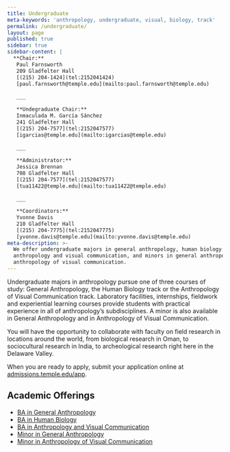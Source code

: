 ```yaml
---
title: Undergraduate
meta-keywords: 'anthropology, undergraduate, visual, biology, track'
permalink: /undergraduate/
layout: page
published: true
sidebar: true
sidebar-content: |
  **Chair:**  
   Paul Farnsworth  
   209 Gladfelter Hall  
   [(215) 204-1424](tel:2152041424)  
   [paul.farnsworth@temple.edu](mailto:paul.farnsworth@temple.edu)  
   
   ___
   
   **Undegraduate Chair:**  
   Inmaculada M. García Sánchez  
   241 Gladfelter Hall  
   [(215) 204-7577](tel:2152047577)  
   [igarcias@temple.edu](mailto:igarcias@temple.edu)  
   
   ___
   
   **Administrator:**  
   Jessica Brennan  
   708 Gladfelter Hall   
   [(215) 204-7577](tel:2152047577)  
   [tua11422@temple.edu](mailto:tua11422@temple.edu)  
   
   ___

   **Coordinators:**  
   Yvonne Davis  
   210 Gladfelter Hall    
   [(215) 204-7775](tel:2152047775)   
   [yvonne.davis@temple.edu](mailto:yvonne.davis@temple.edu)
meta-description: >-
  We offer undergraduate majors in general anthropology, human biology and 
  anthropology and visual communication, and minors in general anthropology and 
  anthropology of visual communication.
---
```

Undergraduate majors in anthropology pursue one of three courses of study: General Anthropology, the Human Biology track or the Anthropology of Visual Communication track. Laboratory facilities, internships, fieldwork and experiential learning courses provide students with practical experience in all of anthropology’s subdisciplines. A minor is also available in General Anthropology and in Anthropology of Visual Communication.

You will have the opportunity to collaborate with faculty on field research in locations around the world, from biological research in Oman, to sociocultural research in India, to archeological research right here in the Delaware Valley.

When you are ready to apply, submit your application online at [admissions.temple.edu/app](https://www.temple.edu/admissions/undergraduate).

## Academic Offerings

 - [BA in General Anthropology](http://bulletin.temple.edu/undergraduate/liberal-arts/anthropology/general-anthropology-major/)
 - [BA in Human Biology](http://bulletin.temple.edu/undergraduate/liberal-arts/anthropology/human-biology-concentration/)
 - [BA in Anthropology and Visual Communication](http://bulletin.temple.edu/undergraduate/liberal-arts/anthropology/visual-anthropology-concentration/)
 - [Minor in General Anthropology](http://bulletin.temple.edu/undergraduate/liberal-arts/anthropology/general_anthropology-minor/)
 - [Minor in Anthropology of Visual Communication](http://bulletin.temple.edu/undergraduate/liberal-arts/anthropology/visual-anthropology-minor/)
